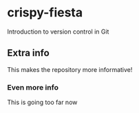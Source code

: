 # crispy-fiesta
Introduction to version control in Git

## Extra info
This makes the repository more informative!

### Even more info
This is going too far now 